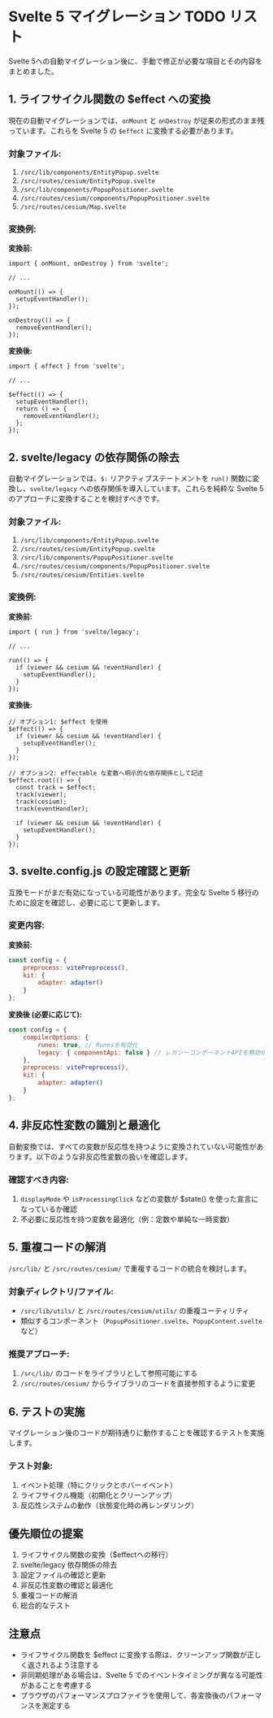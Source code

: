 # Svelte 5 マイグレーション TODO リスト

Svelte 5への自動マイグレーション後に、手動で修正が必要な項目とその内容をまとめました。

## 1. ライフサイクル関数の $effect への変換

現在の自動マイグレーションでは、`onMount` と `onDestroy` が従来の形式のまま残っています。これらを Svelte 5 の `$effect` に変換する必要があります。

### 対象ファイル:

1. `/src/lib/components/EntityPopup.svelte`
2. `/src/routes/cesium/EntityPopup.svelte`
3. `/src/lib/components/PopupPositioner.svelte`
4. `/src/routes/cesium/components/PopupPositioner.svelte`
5. `/src/routes/cesium/Map.svelte`

### 変換例:

**変換前:**

```svelte
import { onMount, onDestroy } from 'svelte';

// ...

onMount(() => {
  setupEventHandler();
});

onDestroy(() => {
  removeEventHandler();
});
```

**変換後:**

```svelte
import { effect } from 'svelte';

// ...

$effect(() => {
  setupEventHandler();
  return () => {
    removeEventHandler();
  };
});
```

## 2. svelte/legacy の依存関係の除去

自動マイグレーションでは、`$:` リアクティブステートメントを `run()` 関数に変換し、`svelte/legacy` への依存関係を導入しています。これらを純粋な Svelte 5 のアプローチに変換することを検討すべきです。

### 対象ファイル:

1. `/src/lib/components/EntityPopup.svelte`
2. `/src/routes/cesium/EntityPopup.svelte`
3. `/src/lib/components/PopupPositioner.svelte`
4. `/src/routes/cesium/components/PopupPositioner.svelte`
5. `/src/routes/cesium/Entities.svelte`

### 変換例:

**変換前:**

```svelte
import { run } from 'svelte/legacy';

// ...

run(() => {
  if (viewer && cesium && !eventHandler) {
    setupEventHandler();
  }
});
```

**変換後:**

```svelte
// オプション1: $effect を使用
$effect(() => {
  if (viewer && cesium && !eventHandler) {
    setupEventHandler();
  }
});

// オプション2: effectable な変数へ明示的な依存関係として記述
$effect.root(() => {
  const track = $effect;
  track(viewer);
  track(cesium);
  track(eventHandler);

  if (viewer && cesium && !eventHandler) {
    setupEventHandler();
  }
});
```

## 3. svelte.config.js の設定確認と更新

互換モードがまだ有効になっている可能性があります。完全な Svelte 5 移行のために設定を確認し、必要に応じて更新します。

### 変更内容:

**変換前:**

```javascript
const config = {
	preprocess: vitePreprocess(),
	kit: {
		adapter: adapter()
	}
};
```

**変換後 (必要に応じて):**

```javascript
const config = {
	compilerOptions: {
		runes: true, // Runesを有効化
		legacy: { componentApi: false } // レガシーコンポーネントAPIを無効化
	},
	preprocess: vitePreprocess(),
	kit: {
		adapter: adapter()
	}
};
```

## 4. 非反応性変数の識別と最適化

自動変換では、すべての変数が反応性を持つように変換されていない可能性があります。以下のような非反応性変数の扱いを確認します。

### 確認すべき内容:

1. `displayMode` や `isProcessingClick` などの変数が $state() を使った宣言になっているか確認
2. 不必要に反応性を持つ変数を最適化（例：定数や単純な一時変数）

## 5. 重複コードの解消

`/src/lib/` と `/src/routes/cesium/` で重複するコードの統合を検討します。

### 対象ディレクトリ/ファイル:

- `/src/lib/utils/` と `/src/routes/cesium/utils/` の重複ユーティリティ
- 類似するコンポーネント（`PopupPositioner.svelte`、`PopupContent.svelte`など）

### 推奨アプローチ:

1. `/src/lib/` のコードをライブラリとして参照可能にする
2. `/src/routes/cesium/` からライブラリのコードを直接参照するように変更

## 6. テストの実施

マイグレーション後のコードが期待通りに動作することを確認するテストを実施します。

### テスト対象:

1. イベント処理（特にクリックとホバーイベント）
2. ライフサイクル機能（初期化とクリーンアップ）
3. 反応性システムの動作（状態変化時の再レンダリング）

## 優先順位の提案

1. ライフサイクル関数の変換（$effectへの移行）
2. svelte/legacy 依存関係の除去
3. 設定ファイルの確認と更新
4. 非反応性変数の確認と最適化
5. 重複コードの解消
6. 総合的なテスト

## 注意点

- ライフサイクル関数を $effect に変換する際は、クリーンアップ関数が正しく返されるよう注意する
- 非同期処理がある場合は、Svelte 5 でのイベントタイミングが異なる可能性があることを考慮する
- ブラウザのパフォーマンスプロファイラを使用して、各変換後のパフォーマンスを測定する

